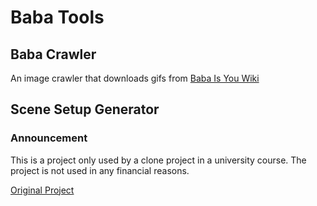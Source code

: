 # Baba Tools

## Baba Crawler
An image crawler that downloads gifs from [Baba Is You Wiki](https://babaiswiki.fandom.com/wiki/Baba_Is_You_Wiki)

## Scene Setup Generator
### Announcement

This is a project only used by a clone project in a university course.
The project is not used in any financial reasons.

[Original Project](https://github.com/Xanonymous-GitHub/BaBaIsYou)